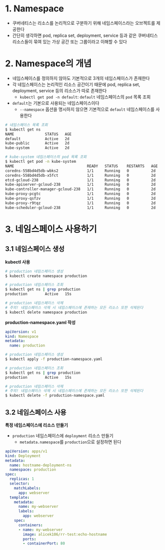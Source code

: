# 1. Namespace

* 쿠버네티스는 리소스를 논리적으로 구분하기 위해 네임스페이스라는 오브젝트를 제공한다
* 간단히 생각하면 pod, replica set, deployment, service 등과 같은 쿠버네티스 리소스들이 묶여 있는 가상 공간 또는 그룹이라고 이해할 수 있다



# 2. Namespace의 개념

* 네임스페이스를 정의하지 않아도 기본적으로 3개의 네임스페이스가 존재한다
* 각 네임스페이스는 논리적인 리소스 공간이기 때문에 pod, replica set, deployment, service 등의 리소스가 따로 존재한다
  * `kubectl get pod -n default`: `default` 네임스페이스의 `pod` 목록 조회
* `default`는 기본으로 사용되는 네임스페이스이다
  * `--namespace` 옵션을 명시하지 않으면 기본적으로 `default` 네임스페이스를 사용한다

```bash
# 네임스페이스 목록 조회
$ kubectl get ns
NAME              STATUS   AGE
default           Active   2d
kube-public       Active   2d
kube-system       Active   2d

# kube-system 네임스페이스의 pod 목록 조회
$ kubectl get pod -n kube-system
NAME                                 READY   STATUS    RESTARTS   AGE
coredns-558bd4d5db-wbks2             1/1     Running   0          2d
coredns-558bd4d5db-x5fct             1/1     Running   0          2d
etcd-gcloud-238                      1/1     Running   0          2d
kube-apiserver-gcloud-238            1/1     Running   0          2d
kube-controller-manager-gcloud-238   1/1     Running   0          2d
kube-proxy-pcgtc                     1/1     Running   0          2d
kube-proxy-qsfzv                     1/1     Running   0          2d
kube-proxy-r9tqz                     1/1     Running   0          2d
kube-scheduler-gcloud-238            1/1     Running   0          2d
```



# 3. 네임스페이스 사용하기



## 3.1 네임스페이스 생성

**kubectl 사용**

```bash
# production 네임스페이스 생성
$ kubectl create namespace production

# production 네임스페이스 조회
$ kubectl get ns | grep production
production        Active   15s

# production 네임스페이스 삭제
# 주의! 네임스페이스 삭제 시 네임스페이스에 존재하는 모든 리소스 또한 삭제된다
$ kubectl delete namespace production
```



**production-namespace.yaml 작성**

```yaml
apiVersion: v1
kind: Namespace
metadata:
  name: production
```

```bash
# production 네임스페이스 생성
$ kubectl apply -f production-namespace.yaml

# production 네임스페이스 조회
$ kubectl get ns | grep production
production        Active   15s

# production 네임스페이스 삭제
# 주의! 네임스페이스 삭제 시 네임스페이스에 존재하는 모든 리소스 또한 삭제된다
$ kubectl delete -f production-namespace.yaml
```



## 3.2 네임스페이스 사용

**특정 네임스페이스에 리소스 만들기**

* `production` 네임스페이스에 `deployment` 리소스 만들기
  * `metadata.namespace`를 `production`으로 설정하면 된다

```yaml
apiVersion: apps/v1
kind: Deployment
metadata:
  name: hostname-deployment-ns
  namespace: production
spec:
  replicas: 1
  selector:
    matchLabels:
      app: webserver
  template:
    metadata:
      name: my-webserver
      labels:
        app: webserver
    spec:
      containers:
      - name: my-webserver
        image: alicek106/rr-test:echo-hostname
        ports:
        - containerPort: 80
```

